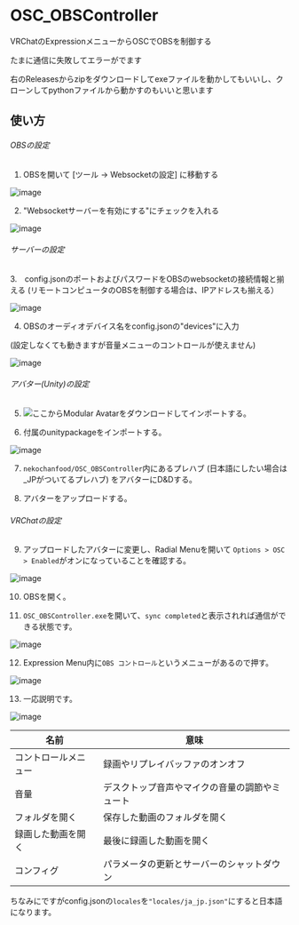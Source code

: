 # OSC_OBSController
 VRChatのExpressionメニューからOSCでOBSを制御する
 
 たまに通信に失敗してエラーがでます
 
 右のReleasesからzipをダウンロードしてexeファイルを動かしてもいいし、クローンしてpythonファイルから動かすのもいいと思います
 
## 使い方
###### OBSの設定
1. OBSを開いて [ツール → Websocketの設定] に移動する

![image](https://user-images.githubusercontent.com/74849003/219845943-ec1803d7-de2a-4f5b-a088-76ca0f52531e.png)

2. "Websocketサーバーを有効にする"にチェックを入れる

![image](https://user-images.githubusercontent.com/74849003/219846013-22fa79a7-cc50-4843-a88e-348a3e3ce11f.png)

###### サーバーの設定

3.　config.jsonのポートおよびパスワードをOBSのwebsocketの接続情報と揃える
(リモートコンピュータのOBSを制御する場合は、IPアドレスも揃える）

![image](https://user-images.githubusercontent.com/74849003/219845556-289bc322-6258-49aa-9814-dbf547067c0a.png)

4. OBSのオーディオデバイス名をconfig.jsonの"devices"に入力

(設定しなくても動きますが音量メニューのコントロールが使えません)

![image](https://user-images.githubusercontent.com/74849003/219845871-f4b9036f-6180-4f40-8c8e-8a774af9393d.png)

###### アバター(Unity)の設定

5. ![ここ](https://github.com/bdunderscore/modular-avatar/releases/latest)からModular Avatarをダウンロードしてインポートする。

6. 付属のunitypackageをインポートする。

![image](https://user-images.githubusercontent.com/74849003/219846450-cc2ac7c0-cd75-4f1a-9a53-f31f897a2212.png)

7. ```nekochanfood/OSC_OBSController```内にあるプレハブ (日本語にしたい場合は_JPがついてるプレハブ) をアバターにD&Dする。

8. アバターをアップロードする。

###### VRChatの設定

9. アップロードしたアバターに変更し、Radial Menuを開いて ```Options > OSC > Enabled```がオンになっていることを確認する。

![image](https://user-images.githubusercontent.com/74849003/219849169-ba32e377-0cd9-4158-b457-d069d1e212b6.png)

10. OBSを開く。

11. ```OSC_OBSController.exe```を開いて、```sync completed```と表示されれば通信ができる状態です。

![image](https://user-images.githubusercontent.com/74849003/219847234-1d3a9988-db00-42c3-8f74-d10e405d511b.png)

12. Expression Menu内に```OBS コントロール```というメニューがあるので押す。

![image](https://user-images.githubusercontent.com/74849003/219847307-0285da68-0c1f-41a0-8eaf-0e7cf28450be.png)

13. 一応説明です。

![image](https://user-images.githubusercontent.com/74849003/219849369-0b321e46-0971-4a0a-ae1f-25e603ecae0e.png)

| 名前  | 意味 |
| ------------- | ------------- |
| コントロールメニュー  | 録画やリプレイバッファのオンオフ  |
| 音量  | デスクトップ音声やマイクの音量の調節やミュート  |
| フォルダを開く  | 保存した動画のフォルダを開く  |
| 録画した動画を開く  | 最後に録画した動画を開く  |
| コンフィグ  | パラメータの更新とサーバーのシャットダウン  |

ちなみにですがconfig.jsonの```locales```を```"locales/ja_jp.json"```にすると日本語になります。
